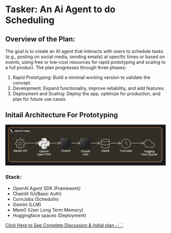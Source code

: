 # Tasker: An Ai Agent to do Scheduling

## Overview of the Plan:
The goal is to create an AI agent that interacts with users to schedule tasks (e.g., posting on social media, sending emails) at specific times or based on events, using free or low-cost resources for rapid prototyping and scaling to a full product. The plan progresses through three phases:
1) Rapid Prototyping: Build a minimal working version to validate the concept.
2) Development: Expand functionality, improve reliability, and add features.
3) Deployment and Scaling: Deploy the app, optimize for production, and plan for future use cases.


## Initail Architecture For Prototyping
![Agent Stack](./arc.png)
### Stack:
- OpenAI Agent SDK (Framework)
- Chainlit (Ui/Basic Auth)
- CornJobs (Schedulin)
- Gemini (LLM)
- Mem0 (User Long Term Memory)
- Huggingface spaces (Deployment)

[Click Here to See Complete Discussion & Initial plan  👉🏻 ](https://grok.com/share/bGVnYWN5_7cca720c-fcd0-4a1f-9f72-8e0cfd74319a)

